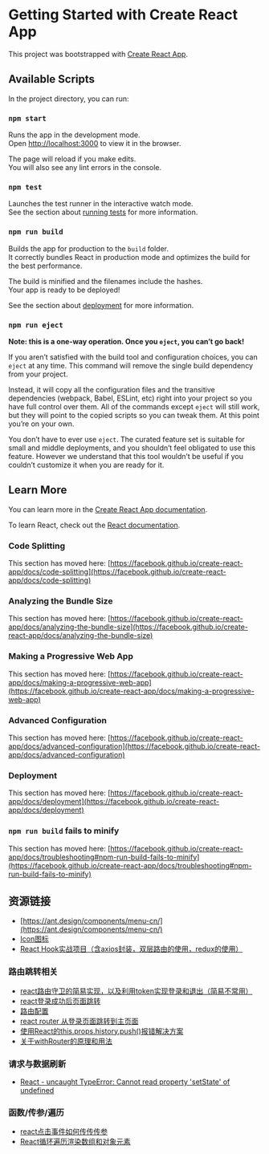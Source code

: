 # Getting Started with Create React App

This project was bootstrapped with [Create React App](https://github.com/facebook/create-react-app).

## Available Scripts

In the project directory, you can run:

### `npm start`

Runs the app in the development mode.\
Open [http://localhost:3000](http://localhost:3000) to view it in the browser.

The page will reload if you make edits.\
You will also see any lint errors in the console.

### `npm test`

Launches the test runner in the interactive watch mode.\
See the section about [running tests](https://facebook.github.io/create-react-app/docs/running-tests) for more information.

### `npm run build`

Builds the app for production to the `build` folder.\
It correctly bundles React in production mode and optimizes the build for the best performance.

The build is minified and the filenames include the hashes.\
Your app is ready to be deployed!

See the section about [deployment](https://facebook.github.io/create-react-app/docs/deployment) for more information.

### `npm run eject`

**Note: this is a one-way operation. Once you `eject`, you can’t go back!**

If you aren’t satisfied with the build tool and configuration choices, you can `eject` at any time. This command will remove the single build dependency from your project.

Instead, it will copy all the configuration files and the transitive dependencies (webpack, Babel, ESLint, etc) right into your project so you have full control over them. All of the commands except `eject` will still work, but they will point to the copied scripts so you can tweak them. At this point you’re on your own.

You don’t have to ever use `eject`. The curated feature set is suitable for small and middle deployments, and you shouldn’t feel obligated to use this feature. However we understand that this tool wouldn’t be useful if you couldn’t customize it when you are ready for it.

## Learn More

You can learn more in the [Create React App documentation](https://facebook.github.io/create-react-app/docs/getting-started).

To learn React, check out the [React documentation](https://reactjs.org/).

### Code Splitting

This section has moved here: [https://facebook.github.io/create-react-app/docs/code-splitting](https://facebook.github.io/create-react-app/docs/code-splitting)

### Analyzing the Bundle Size

This section has moved here: [https://facebook.github.io/create-react-app/docs/analyzing-the-bundle-size](https://facebook.github.io/create-react-app/docs/analyzing-the-bundle-size)

### Making a Progressive Web App

This section has moved here: [https://facebook.github.io/create-react-app/docs/making-a-progressive-web-app](https://facebook.github.io/create-react-app/docs/making-a-progressive-web-app)

### Advanced Configuration

This section has moved here: [https://facebook.github.io/create-react-app/docs/advanced-configuration](https://facebook.github.io/create-react-app/docs/advanced-configuration)

### Deployment

This section has moved here: [https://facebook.github.io/create-react-app/docs/deployment](https://facebook.github.io/create-react-app/docs/deployment)

### `npm run build` fails to minify

This section has moved here: [https://facebook.github.io/create-react-app/docs/troubleshooting#npm-run-build-fails-to-minify](https://facebook.github.io/create-react-app/docs/troubleshooting#npm-run-build-fails-to-minify)

## 资源链接
- [https://ant.design/components/menu-cn/](https://ant.design/components/menu-cn/)
- [Icon图标](https://3x.ant.design/components/icon-cn/)
- [React Hook实战项目（含axios封装，双层路由的使用，redux的使用）](https://www.helloworld.net/p/13OCKmhx2FLe)

### 路由跳转相关
- [react路由守卫的简易实现，以及利用token实现登录和退出（简易不常用）](https://blog.csdn.net/hsany330/article/details/106374291)
- [react登录成功后页面跳转](https://www.jianshu.com/p/3425f2066b9c)
- [路由配置](https://react-guide.github.io/react-router-cn/docs/guides/basics/RouteConfiguration.html)
- [react router 从登录页面跳转到主页面](https://blog.csdn.net/chenqk_123/article/details/98733761)
- [使用React的this.props.history.push()报错解决方案](https://segmentfault.com/a/1190000022272003)
- [关于withRouter的原理和用法](https://juejin.cn/post/6883401625256329224)

### 请求与数据刷新
- [React - uncaught TypeError: Cannot read property 'setState' of undefined](https://stackoverflow.com/questions/32317154/react-uncaught-typeerror-cannot-read-property-setstate-of-undefined)

### 函数/传参/遍历
- [react点击事件如何传传传参](https://segmentfault.com/q/1010000004185137)
- [React循环遍历渲染数组和对象元素](https://blog.csdn.net/Lockey23/article/details/89632834)

